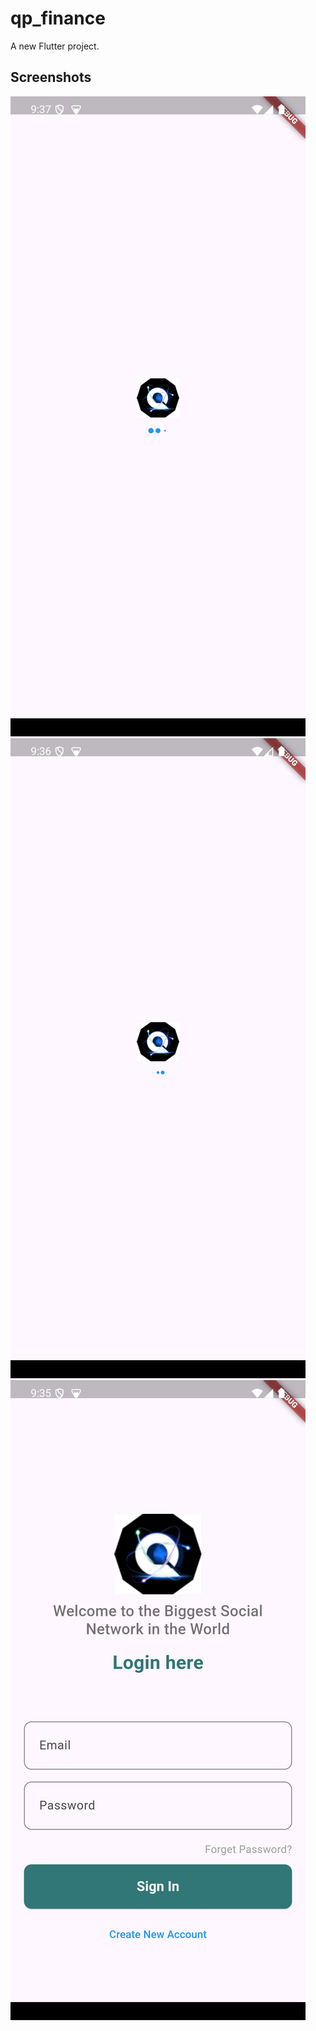 # qp_finance

A new Flutter project.

## Screenshots
![img.png](img.png)
![img_1.png](img_1.png)
![img_2.png](img_2.png)

